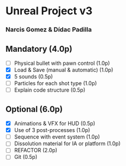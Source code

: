 # Unreal Project v3
### Narcis Gomez & Dídac Padilla

## Mandatory (4.0p)

- [ ] Physical bullet with pawn control (1.0p)
- [x] Load & Save (manual & automatic) (1.0p)
- [x] 5 sounds (0.5p)
- [ ] Particles for each shot type (1.0p)
- [ ] Explain code structure (0.5p)

## Optional (6.0p)

- [x] Animations & VFX for HUD (0.5p)
- [x] Use of 3 post-processes (1.0p)
- [ ] Sequence with event system (1.0p)
- [ ] Dissolution material for IA or platform (1.0p)
- [ ] REFACTOR (2.0p)
- [ ] Git (0.5p)
